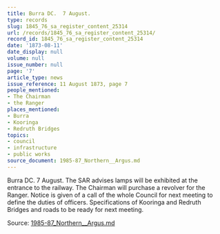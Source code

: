 ```yaml
---
title: Burra DC.  7 August.
type: records
slug: 1845_76_sa_register_content_25314
url: /records/1845_76_sa_register_content_25314/
record_id: 1845_76_sa_register_content_25314
date: '1873-08-11'
date_display: null
volume: null
issue_number: null
page: '7'
article_type: news
issue_reference: 11 August 1873, page 7
people_mentioned:
- The Chairman
- the Ranger
places_mentioned:
- Burra
- Kooringa
- Redruth Bridges
topics:
- council
- infrastructure
- public works
source_document: 1985-87_Northern__Argus.md
---
```


Burra DC.  7 August.  The SAR advises lamps will be exhibited at the entrance to the railway.  The Chairman will purchase a revolver for the Ranger.  Notice is given of a call of the whole Council for next meeting to define the duties of officers.  Specifications of Kooringa and Redruth Bridges and roads to be ready for next meeting.

Source: [1985-87_Northern__Argus.md](/downloads/markdown/1985-87_Northern__Argus.md)
